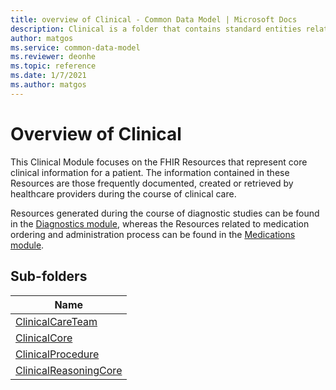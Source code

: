 ```yaml
---
title: overview of Clinical - Common Data Model | Microsoft Docs
description: Clinical is a folder that contains standard entities related to the Common Data Model.
author: matgos
ms.service: common-data-model
ms.reviewer: deonhe
ms.topic: reference
ms.date: 1/7/2021
ms.author: matgos
---
```


# Overview of Clinical
This Clinical Module focuses on the FHIR Resources that represent core clinical information for a patient.  The information contained in these Resources are those frequently documented, created or retrieved by healthcare providers during the course of clinical care. 

Resources generated during the course of diagnostic studies can be found in the [Diagnostics module](../Diagnostics/overview.md), whereas the Resources related to medication ordering and administration process can be found in the [Medications module](../Medication/overview.md).

## Sub-folders

|Name|
|---|
|[ClinicalCareTeam](ClinicalCareTeam/overview.md)|
|[ClinicalCore](ClinicalCore/overview.md)|
|[ClinicalProcedure](ClinicalProcedure/overview.md)|
|[ClinicalReasoningCore](ClinicalReasoningCore/overview.md)|



